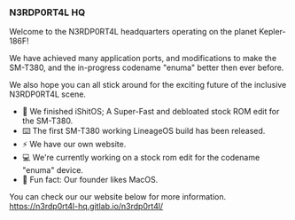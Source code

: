 ### N3RDP0RT4L HQ

Welcome to the N3RDP0RT4L headquarters operating on the planet Kepler-186F!

We have achieved many application ports, and modifications to make the SM-T380, and the in-progress codename "enuma" better then ever before.

We also hope you can all stick around for the exciting future of the inclusive N3RDP0RT4L scene.

- 📱 We finished iShitOS; A Super-Fast and debloated stock ROM edit for the SM-T380.
- ⌨️ The first SM-T380 working LineageOS build has been released.
- ⚡ We have our own website.
- 💻 We're currently working on a stock rom edit for the codename "enuma" device.
- 🍎 Fun fact: Our founder likes MacOS.

You can check our our website below for more information.
https://n3rdp0rt4l-hq.gitlab.io/n3rdp0rt4l/
